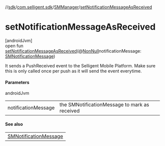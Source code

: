//[sdk](../../../index.md)/[com.selligent.sdk](../index.md)/[SMManager](index.md)/[setNotificationMessageAsReceived](set-notification-message-as-received.md)

# setNotificationMessageAsReceived

[androidJvm]\
open fun [setNotificationMessageAsReceived](set-notification-message-as-received.md)(@[NonNull](https://developer.android.com/reference/kotlin/androidx/annotation/NonNull.html)notificationMessage: [SMNotificationMessage](../-s-m-notification-message/index.md))

It sends a PushReceived event to the Selligent Mobile Platform. Make sure this is only called once per push as it will send the event everytime.

#### Parameters

androidJvm

| | |
|---|---|
| notificationMessage | the SMNotificationMessage to mark as received |

#### See also

| |
|---|
| [SMNotificationMessage](../-s-m-notification-message/index.md) |
